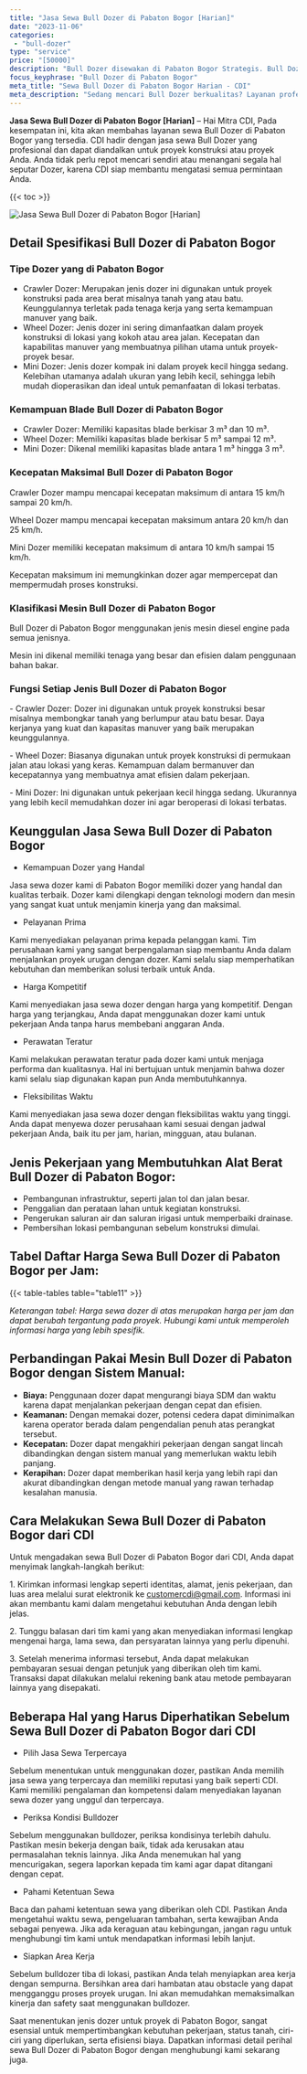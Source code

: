 ```yaml
---
title: "Jasa Sewa Bull Dozer di Pabaton Bogor [Harian]"
date: "2023-11-06"
categories:
 - "bull-dozer"
type: "service"
price: "[50000]"
description: "Bull Dozer disewakan di Pabaton Bogor Strategis. Bull Dozer profesional untuk kebutuhan proyek konstruksi dengan performa superior. Dapatkan informasi lengkap dengan menghubungi kami."
focus_keyphrase: "Bull Dozer di Pabaton Bogor"
meta_title: "Sewa Bull Dozer di Pabaton Bogor Harian - CDI"
meta_description: "Sedang mencari Bull Dozer berkualitas? Layanan profesional kami siap melayani dengan harga kompetitif. Segera hubungi kami."
---
```


**Jasa Sewa Bull Dozer di Pabaton Bogor [Harian]** – Hai Mitra CDI, Pada kesempatan ini, kita akan membahas layanan sewa Bull Dozer di Pabaton Bogor yang tersedia. CDI hadir dengan jasa sewa Bull Dozer yang profesional dan dapat diandalkan untuk proyek konstruksi atau proyek Anda. Anda tidak perlu repot mencari sendiri atau menangani segala hal seputar Dozer, karena CDI siap membantu mengatasi semua permintaan Anda.

{{< toc >}}

![Jasa Sewa Bull Dozer di Pabaton Bogor [Harian]](/images/bull-dozer/bull-dozer-14.jpg)

## Detail Spesifikasi Bull Dozer di Pabaton Bogor

### Tipe Dozer yang di Pabaton Bogor

*   Crawler Dozer: Merupakan jenis dozer ini digunakan untuk proyek konstruksi pada area berat misalnya tanah yang atau batu. Keunggulannya terletak pada tenaga kerja yang serta kemampuan manuver yang baik.
*   Wheel Dozer: Jenis dozer ini sering dimanfaatkan dalam proyek konstruksi di lokasi yang kokoh atau area jalan. Kecepatan dan kapabilitas manuver yang membuatnya pilihan utama untuk proyek-proyek besar.
*   Mini Dozer: Jenis dozer kompak ini dalam proyek kecil hingga sedang. Kelebihan utamanya adalah ukuran yang lebih kecil, sehingga lebih mudah dioperasikan dan ideal untuk pemanfaatan di lokasi terbatas.

### Kemampuan Blade Bull Dozer di Pabaton Bogor

*   Crawler Dozer: Memiliki kapasitas blade berkisar 3 m³ dan 10 m³.
*   Wheel Dozer: Memiliki kapasitas blade berkisar 5 m³ sampai 12 m³.
*   Mini Dozer: Dikenal memiliki kapasitas blade antara 1 m³ hingga 3 m³.

### Kecepatan Maksimal Bull Dozer di Pabaton Bogor

Crawler Dozer mampu mencapai kecepatan maksimum di antara 15 km/h sampai 20 km/h.

Wheel Dozer mampu mencapai kecepatan maksimum antara 20 km/h dan 25 km/h.

Mini Dozer memiliki kecepatan maksimum di antara 10 km/h sampai 15 km/h.

Kecepatan maksimum ini memungkinkan dozer agar mempercepat dan mempermudah proses konstruksi.

### Klasifikasi Mesin Bull Dozer di Pabaton Bogor

Bull Dozer di Pabaton Bogor menggunakan jenis mesin diesel engine pada semua jenisnya.

Mesin ini dikenal memiliki tenaga yang besar dan efisien dalam penggunaan bahan bakar.

### Fungsi Setiap Jenis Bull Dozer di Pabaton Bogor

\- Crawler Dozer: Dozer ini digunakan untuk proyek konstruksi besar misalnya membongkar tanah yang berlumpur atau batu besar. Daya kerjanya yang kuat dan kapasitas manuver yang baik merupakan keunggulannya.

\- Wheel Dozer: Biasanya digunakan untuk proyek konstruksi di permukaan jalan atau lokasi yang keras. Kemampuan dalam bermanuver dan kecepatannya yang membuatnya amat efisien dalam pekerjaan.

\- Mini Dozer: Ini digunakan untuk pekerjaan kecil hingga sedang. Ukurannya yang lebih kecil memudahkan dozer ini agar beroperasi di lokasi terbatas.

## Keunggulan Jasa Sewa Bull Dozer di Pabaton Bogor

*   Kemampuan Dozer yang Handal

Jasa sewa dozer kami di Pabaton Bogor memiliki dozer yang handal dan kualitas terbaik. Dozer kami dilengkapi dengan teknologi modern dan mesin yang sangat kuat untuk menjamin kinerja yang dan maksimal.
*   Pelayanan Prima

Kami menyediakan pelayanan prima kepada pelanggan kami. Tim perusahaan kami yang sangat berpengalaman siap membantu Anda dalam menjalankan proyek urugan dengan dozer. Kami selalu siap memperhatikan kebutuhan dan memberikan solusi terbaik untuk Anda.
*   Harga Kompetitif

Kami menyediakan jasa sewa dozer dengan harga yang kompetitif. Dengan harga yang terjangkau, Anda dapat menggunakan dozer kami untuk pekerjaan Anda tanpa harus membebani anggaran Anda.
*   Perawatan Teratur

Kami melakukan perawatan teratur pada dozer kami untuk menjaga performa dan kualitasnya. Hal ini bertujuan untuk menjamin bahwa dozer kami selalu siap digunakan kapan pun Anda membutuhkannya.
*   Fleksibilitas Waktu

Kami menyediakan jasa sewa dozer dengan fleksibilitas waktu yang tinggi. Anda dapat menyewa dozer perusahaan kami sesuai dengan jadwal pekerjaan Anda, baik itu per jam, harian, mingguan, atau bulanan.

## Jenis Pekerjaan yang Membutuhkan Alat Berat Bull Dozer di Pabaton Bogor:

*   Pembangunan infrastruktur, seperti jalan tol dan jalan besar.
*   Penggalian dan perataan lahan untuk kegiatan konstruksi.
*   Pengerukan saluran air dan saluran irigasi untuk memperbaiki drainase.
*   Pembersihan lokasi pembangunan sebelum konstruksi dimulai.

## Tabel Daftar Harga Sewa Bull Dozer di Pabaton Bogor per Jam:

{{< table-tables table="table11" >}}

_Keterangan tabel: Harga sewa dozer di atas merupakan harga per jam dan dapat berubah tergantung pada proyek. Hubungi kami untuk memperoleh informasi harga yang lebih spesifik._

## Perbandingan Pakai Mesin Bull Dozer di Pabaton Bogor dengan Sistem Manual:

*   **Biaya:** Penggunaan dozer dapat mengurangi biaya SDM dan waktu karena dapat menjalankan pekerjaan dengan cepat dan efisien.
*   **Keamanan:** Dengan memakai dozer, potensi cedera dapat diminimalkan karena operator berada dalam pengendalian penuh atas perangkat tersebut.
*   **Kecepatan:** Dozer dapat mengakhiri pekerjaan dengan sangat lincah dibandingkan dengan sistem manual yang memerlukan waktu lebih panjang.
*   **Kerapihan:** Dozer dapat memberikan hasil kerja yang lebih rapi dan akurat dibandingkan dengan metode manual yang rawan terhadap kesalahan manusia.

## Cara Melakukan Sewa Bull Dozer di Pabaton Bogor dari CDI

Untuk mengadakan sewa Bull Dozer di Pabaton Bogor dari CDI, Anda dapat menyimak langkah-langkah berikut:

1\.  Kirimkan informasi lengkap seperti identitas, alamat, jenis pekerjaan, dan luas area melalui surat elektronik ke customercdi@gmail.com. Informasi ini akan membantu kami dalam mengetahui kebutuhan Anda dengan lebih jelas.

2\.  Tunggu balasan dari tim kami yang akan menyediakan informasi lengkap mengenai harga, lama sewa, dan persyaratan lainnya yang perlu dipenuhi.

3\.  Setelah menerima informasi tersebut, Anda dapat melakukan pembayaran sesuai dengan petunjuk yang diberikan oleh tim kami. Transaksi dapat dilakukan melalui rekening bank atau metode pembayaran lainnya yang disepakati.

## Beberapa Hal yang Harus Diperhatikan Sebelum Sewa Bull Dozer di Pabaton Bogor dari CDI

*   Pilih Jasa Sewa Terpercaya

Sebelum menentukan untuk menggunakan dozer, pastikan Anda memilih jasa sewa yang terpercaya dan memiliki reputasi yang baik seperti CDI. Kami memiliki pengalaman dan kompetensi dalam menyediakan layanan sewa dozer yang unggul dan terpercaya.
*   Periksa Kondisi Bulldozer

Sebelum menggunakan bulldozer, periksa kondisinya terlebih dahulu. Pastikan mesin bekerja dengan baik, tidak ada kerusakan atau permasalahan teknis lainnya. Jika Anda menemukan hal yang mencurigakan, segera laporkan kepada tim kami agar dapat ditangani dengan cepat.
*   Pahami Ketentuan Sewa

Baca dan pahami ketentuan sewa yang diberikan oleh CDI. Pastikan Anda mengetahui waktu sewa, pengeluaran tambahan, serta kewajiban Anda sebagai penyewa. Jika ada keraguan atau kebingungan, jangan ragu untuk menghubungi tim kami untuk mendapatkan informasi lebih lanjut.
*   Siapkan Area Kerja

Sebelum bulldozer tiba di lokasi, pastikan Anda telah menyiapkan area kerja dengan sempurna. Bersihkan area dari hambatan atau obstacle yang dapat mengganggu proses proyek urugan. Ini akan memudahkan memaksimalkan kinerja dan safety saat menggunakan bulldozer.

Saat menentukan jenis dozer untuk proyek di Pabaton Bogor, sangat esensial untuk mempertimbangkan kebutuhan pekerjaan, status tanah, ciri-ciri yang diperlukan, serta efisiensi biaya. Dapatkan informasi detail perihal sewa Bull Dozer di Pabaton Bogor dengan menghubungi kami sekarang juga.